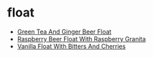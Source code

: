 # float

 * [Green Tea And Ginger Beer Float](index/g/green-tea-and-ginger-beer-float-56389660.json)
 * [Raspberry Beer Float With Raspberry Granita](index/r/raspberry-beer-float-with-raspberry-granita-359531.json)
 * [Vanilla Float With Bitters And Cherries](index/v/vanilla-float-with-bitters-and-cherries-56389658.json)
